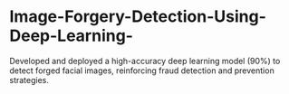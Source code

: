 # Image-Forgery-Detection-Using-Deep-Learning-
Developed and deployed a high-accuracy deep learning model (90%) to detect forged facial images, reinforcing fraud detection and prevention strategies.
